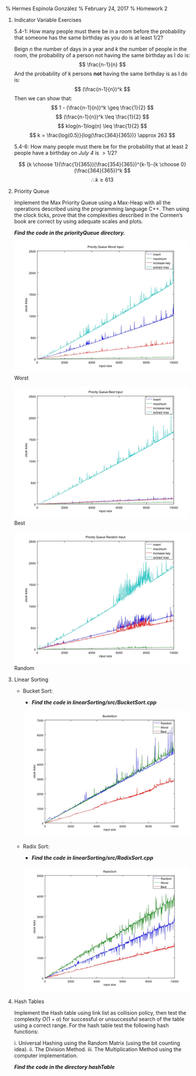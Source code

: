 % Hermes Espínola González
% February 24, 2017
% Homework 2

1. Indicator Variable Exercises

    5.4-1: How many people must there be in a room before the probability that
          someone has the same birthday as you do is at least 1/2?

      Beign $n$ the number of days in a year and $k$ the number of people in
      the room, the probability of a person not having the same birthday as
      I do is:
      $$ \frac{n-1}{n} $$
      And the probability of k persons **not** having the same birthday is as
      I do is:
      $$ (\frac{n-1}{n})^k $$
      Then we can show that:
      $$ 1 - (\frac{n-1}{n})^k \geq \frac{1}{2} $$
      $$ (\frac{n-1}{n})^k \leq \frac{1}{2} $$
      $$ klog(n-1)log(n) \leq \frac{1}{2} $$
      $$ k = \frac{log(0.5)}{log(\frac{364}{365})} \approx 263 $$

    5.4-6: How many people must there be for the probability that at least
          2 people have a birthday on *July 4* is $> 1/2$?

      $$ {k \choose 1}(\frac{1}{365})(\frac{354}{365})^{k-1}-{k \choose 0}
      (\frac{364}{365})^k $$
      $$ \therefore k \geq 613 $$

2. Priority Queue

    Implement the Max Priority Queue using a Max-Heap with all the operations
    described using the programming language C++. Then using the clock ticks,
    prove that the complexities described in the Cormen’s book are correct by
    using adequate scales and plots.

    _**Find the code in the priorityQueue directory.**_


    ![Priority Queue worst input](./plots/priority_queue/PriorityQueueWorstInput.jpg)
    Worst


    ![Priority Queue best input](./plots/priority_queue/PriorityQueueBestInput.jpg)
    Best


    ![Priority Queue random input](./plots/priority_queue/PriorityQueueRandomInput.jpg)
    Random


3. Linear Sorting

    - Bucket Sort:
        + ***Find the code in linearSorting/src/BucketSort.cpp***

        ![Bucket sort](./plots/bucket_sort/BucketSort.jpg)

    - Radix Sort:
        + ***Find the code in linearSorting/src/RadixSort.cpp***

        ![Radix sort](./plots/radix_sort/RadixSort.jpg)

4. Hash Tables

    Implement the Hash table using link list as collision policy, then test the
    complexity $O (1 + \alpha)$ for successful or unsuccessful search of the table
    using a correct range. For the hash table test the following hash functions:

      i. Universal Hashing using the Random Matrix (using the bit counting idea).
      ii. The Division Method.
      iii. The Multiplication Method using the computer implementation.

      ***Find the code in the directory hashTable***
